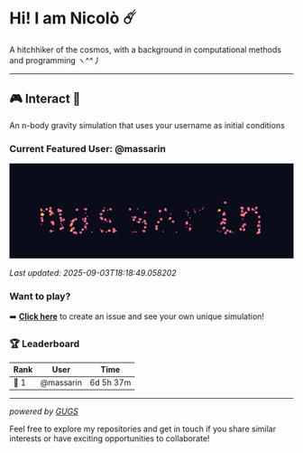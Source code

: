 # Hi! I am Nicolò ☄️

A hitchhiker of the cosmos, with a background in computational methods and programming ヽ^^丿

---

<!-- GUGS_START -->

## 🎮 Interact 👾

An n-body gravity simulation that uses your username as initial conditions

### Current Featured User: @massarin

![massarin GIF](assets/gugs.gif)

*Last updated: 2025-09-03T18:18:49.058202*

### Want to play?

➡️ **[Click here](https://github.com/massarin/massarin/issues/new?title=I%20wanna%20play!&body=Create%20my%20own%20unique%20GUGS.)**
 to create an issue and see your own unique simulation!


### 🏆 Leaderboard

| Rank | User | Time |
|------|------|------------|
| 🥇 1 | @massarin | 6d 5h 37m |


---

*powered by [GUGS](https://github.com/massarin/gugs)*

<!-- GUGS_END -->

Feel free to explore my repositories and get in touch if you share similar interests or have exciting opportunities to collaborate!